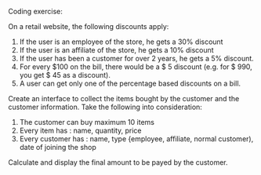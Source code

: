 Coding exercise:

On a retail website, the following discounts apply:
1. If the user is an employee of the store, he gets a 30% discount
2. If the user is an affiliate of the store, he gets a 10% discount
3. If the user has been a customer for over 2 years, he gets a 5% discount.
4. For every $100 on the bill, there would be a $ 5 discount (e.g. for $ 990, you get $ 45 as a discount).
5. A user can get only one of the percentage based discounts on a bill.



Create an interface to collect the items bought by the customer and the customer information.
Take the following into consideration:
1. The customer can buy maximum 10 items 
2. Every item has : name, quantity, price
3. Every customer has : name, type {employee, affiliate, normal customer), date of joining the shop

Calculate and display the final amount to be payed by the customer.
